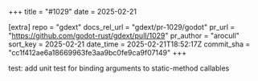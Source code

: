 +++
title = "#1029"
date = 2025-02-21

[extra]
repo = "gdext"
docs_rel_url = "gdext/pr-1029/godot"
pr_url = "https://github.com/godot-rust/gdext/pull/1029"
pr_author = "arocull"
sort_key = 2025-02-21
date_time = 2025-02-21T18:52:17Z
commit_sha = "cc1f412ae6a18669963fe3aa9bc0fe9ca9f07149"
+++

test: add unit test for binding arguments to static-method callables
